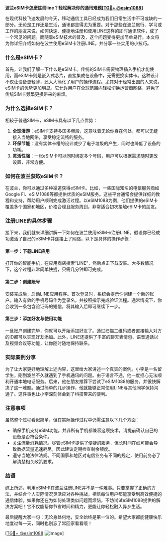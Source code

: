 **波兰eSIM卡怎麽註冊line？轻松解决你的通讯难题[[TG💪+ @esim1088](https://t.me/s/esim1088)]**

在现代科技飞速发展的今天，移动通信工具已经成为我们日常生活中不可或缺的一部分。无论是工作还是生活，通讯都显得尤为重要。对于那些在波兰旅行、学习或工作的朋友来说，如何快速、便捷地注册和使用LINE这样的即时通讯软件，成了一个常见的问题。而随着eSIM技术的普及，这个问题变得更加简单易行。本文将为你详细介绍如何在波兰使用eSIM卡注册LINE，并分享一些实用的小技巧。

### 什么是eSIM卡？

首先，让我们了解一下什么是eSIM卡。传统的SIM卡需要物理插入手机才能使用，而eSIM卡则是嵌入式芯片，直接集成在设备中，无需更换实体卡。这种设计不仅让设备更轻薄，还大大简化了用户的操作流程。尤其对于经常出国的人来说，eSIM卡的优势更加明显。它允许用户在全球范围内轻松切换运营商网络，避免了传统SIM卡频繁更换带来的麻烦。

### 为什么选择eSIM卡？

相较于普通SIM卡，eSIM卡具有以下几点优势：

1. **全球漫游**：eSIM卡支持多国多频段，这意味着无论你身在何处，都可以无缝接入当地网络，享受稳定流畅的服务。
2. **环保节能**：没有实体卡槽的设计减少了电子垃圾的产生，同时也降低了设备的功耗。
3. **灵活性强**：一张eSIM卡可以同时绑定多个号码，用户可以根据需求随时更改设置，非常方便。

### 如何在波兰获取eSIM卡？

在波兰，你可以通过多种渠道获得eSIM卡。比如，一些国际知名的电信服务商如Google Fi、eSIM1088等都提供优质的eSIM服务。这些平台通常会提供详细的教程和支持，帮助用户顺利完成激活过程。以eSIM1088为例，他们提供的eSIM卡覆盖多个国家和地区，价格合理且服务周到，非常适合初次接触eSIM卡的朋友。

### 注册LINE的具体步骤

接下来，我们就来详细讲解一下如何在波兰使用eSIM卡注册LINE。假设你已经成功激活了自己的eSIM卡并连接上了网络，以下是具体的操作步骤：

#### 第一步：下载LINE应用
打开你的智能手机，在应用商店搜索“LINE”，然后点击下载安装。大多数情况下，这个过程非常简单快捷，只需几分钟即可完成。

#### 第二步：创建账号
安装完成后，启动LINE应用程序。首次登录时，系统会提示你创建一个新的账户。输入有效的手机号码作为登录名，并按照指示完成验证流程。通常情况下，你会收到一条包含验证码的短信，将其输入后即可继续下一步。

#### 第三步：添加好友与使用功能
一旦账户创建完毕，你就可以开始添加好友了。通过扫描二维码或者直接输入对方的ID都可以实现好友添加。此外，LINE还提供了丰富的聊天表情包、语音通话以及视频会议等功能，让你随时随地保持联系。

### 实际案例分享

为了让大家更好地理解上述内容，这里给大家讲述一个真实的案例。小李是一名留学生，刚到波兰不久就遇到了手机通讯的问题。由于语言不通，他一度担心无法顺利开通本地电话服务。后来，他在朋友推荐下尝试了eSIM1088的服务，并很快解决了这一难题。通过简单的几步操作，他就能够正常使用LINE与其他同学保持沟通了。这件事也让小李深刻体会到了科技带来的便利。

### 注意事项

虽然整个过程看似简单，但在实际操作过程中仍需注意以下几个方面：

- 确保手机支持eSIM功能。并非所有手机都兼容这项技术，请提前确认自己的设备是否符合条件。
- 关注流量消耗情况。尽管eSIM卡提供了便捷的服务，但长时间在线可能会导致数据流量迅速耗尽，因此建议定期检查剩余额度。
- 遵守当地法律法规。不同国家和地区对电信业务有不同的规定，使用前务必了解清楚相关政策要求。

### 结语

综上所述，利用eSIM卡在波兰注册LINE并不是一件难事。只要掌握了正确的方法，并结合个人实际情况灵活应对各种挑战，相信每位用户都能享受到高效便捷的通信体验。如果你还在为如何处理类似问题而烦恼，不妨试试eSIM1088提供的解决方案吧！它不仅能帮你节省时间和精力，更能让你轻松融入异乡生活。

最后提醒大家一句：无论身处何地，安全始终是第一位的。希望大家都能健康快乐地度过每一天，同时也别忘了常回家看看哦！

[[TG💪+ @esim1088](https://t.me/s/esim1088) ![Image](https://i.postimg.cc/4NQfJmqS/Snipaste-2025-05-13-00-14-12.png)]